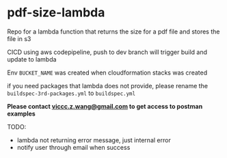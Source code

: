 # pdf-size-lambda
Repo for a lambda function that returns the size for a pdf file and stores the file in s3

CICD using aws codepipeline, push to dev branch will trigger build and update to lambda

Env `BUCKET_NAME` was created when cloudformation stacks was created

if you need packages that lambda does not provide, please rename the `buildspec-3rd-packages.yml` to `buildspec.yml` 

**Please contact viccc.z.wang@gmail.com to get access to postman examples**

TODO:
- lambda not returning error message, just internal error
- notify user through email when success 